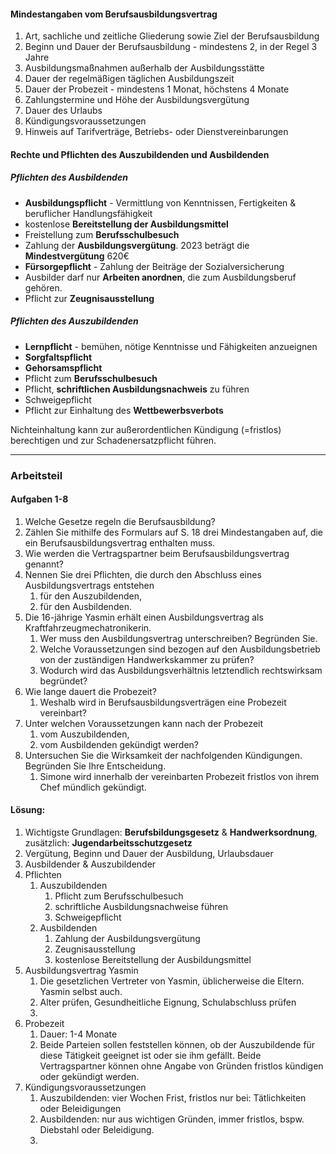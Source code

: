 #### Mindestangaben vom Berufsausbildungsvertrag
1. Art, sachliche und zeitliche Gliederung sowie Ziel der Berufsausbildung
2. Beginn und Dauer der Berufsausbildung - mindestens 2, in der Regel 3 Jahre
3. Ausbildungsmaßnahmen außerhalb der Ausbildungsstätte
4. Dauer der regelmäßigen täglichen Ausbildungszeit
5. Dauer der Probezeit - mindestens 1 Monat, höchstens 4 Monate
6. Zahlungstermine und Höhe der Ausbildungsvergütung
7. Dauer des Urlaubs
8. Kündigungsvoraussetzungen
9. Hinweis auf Tarifverträge, Betriebs- oder Dienstvereinbarungen

#### **Rechte und Pflichten des Auszubildenden und Ausbildenden**
##### Pflichten des Ausbildenden
- **Ausbildungspflicht** - Vermittlung von Kenntnissen, Fertigkeiten & beruflicher Handlungsfähigkeit
- kostenlose **Bereitstellung der Ausbildungsmittel**
- Freistellung zum **Berufsschulbesuch**
- Zahlung der **Ausbildungsvergütung**. 2023 beträgt die **Mindestvergütung** 620€
- **Fürsorgepflicht** - Zahlung der Beiträge der Sozialversicherung
- Ausbilder darf nur **Arbeiten anordnen**, die zum Ausbildungsberuf gehören.
- Pflicht zur **Zeugnisausstellung**
##### Pflichten des Auszubildenden
- **Lernpflicht** - bemühen, nötige Kenntnisse und Fähigkeiten anzueignen
- **Sorgfaltspflicht**
- **Gehorsamspflicht** 
- Pflicht zum **Berufsschulbesuch**
- Pflicht, **schriftlichen Ausbildungsnachweis** zu führen
- Schweigepflicht
- Pflicht zur Einhaltung des **Wettbewerbsverbots**

Nichteinhaltung kann zur außerordentlichen Kündigung (=fristlos) berechtigen und zur Schadenersatzpflicht führen.

___
### Arbeitsteil
#### Aufgaben 1-8
1. Welche Gesetze regeln die Berufsausbildung?
2. Zählen Sie mithilfe des Formulars auf S. 18 drei Mindestangaben auf, die ein Berufsausbildungsvertrag enthalten muss.
3. Wie werden die Vertragspartner beim Berufsausbildungsvertrag genannt?
4. Nennen Sie drei Pflichten, die durch den Abschluss eines Ausbildungsvertrags entstehen
	1. für den Auszubildenden,
	2. für den Ausbildenden.
5. Die 16-jährige Yasmin erhält einen Ausbildungsvertrag als Kraftfahrzeugmechatronikerin.
	1. Wer muss den Ausbildungsvertrag unterschreiben? Begründen Sie.
	2. Welche Voraussetzungen sind bezogen auf den Ausbildungsbetrieb von der zuständigen Handwerkskammer zu prüfen?
	3. Wodurch wird das Ausbildungsverhältnis letztendlich rechtswirksam begründet?
6. Wie lange dauert die Probezeit?
	1. Weshalb wird in Berufsausbildungsverträgen eine Probezeit vereinbart?
7. Unter welchen Voraussetzungen kann nach der Probezeit
	1. vom Auszubildenden,
	2. vom Ausbildenden gekündigt werden?
8. Untersuchen Sie die Wirksamkeit der nachfolgenden Kündigungen. Begründen Sie Ihre Entscheidung.
	1. Simone wird innerhalb der vereinbarten Probezeit fristlos von ihrem Chef mündlich gekündigt.

#### Lösung:
1. Wichtigste Grundlagen: **Berufsbildungsgesetz** & **Handwerksordnung**, zusätzlich: **Jugendarbeitsschutzgesetz** 
2. Vergütung, Beginn und Dauer der Ausbildung, Urlaubsdauer
3. Ausbildender & Auszubildender
4. Pflichten
	1. Auszubildenden
		1. Pflicht zum Berufsschulbesuch
		2. schriftliche Ausbildungsnachweise führen
		3. Schweigepflicht
	2. Ausbildenden
		1. Zahlung der Ausbildungsvergütung
		2. Zeugnisausstellung
		3. kostenlose Bereitstellung der Ausbildungsmittel
5. Ausbildungsvertrag Yasmin
	1. Die gesetzlichen Vertreter von Yasmin, üblicherweise die Eltern. Yasmin selbst auch.
	2. Alter prüfen, Gesundheitliche Eignung, Schulabschluss prüfen
	3. 
6. Probezeit
	1. Dauer: 1-4 Monate
	2. Beide Parteien sollen feststellen können, ob der Auszubildende für diese Tätigkeit geeignet ist oder sie ihm gefällt. Beide Vertragspartner können ohne Angabe von Gründen fristlos kündigen oder gekündigt werden.
7. Kündigungsvoraussetzungen
	1. Auszubildenden: vier Wochen Frist, fristlos nur bei: Tätlichkeiten oder Beleidigungen
	2. Ausbildenden: nur aus wichtigen Gründen, immer fristlos, bspw. Diebstahl oder Beleidigung.
	3. 